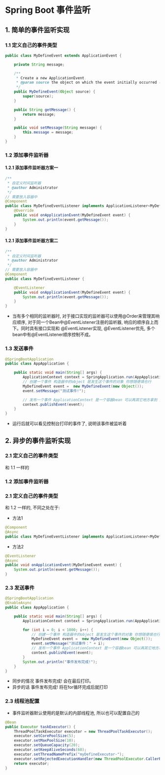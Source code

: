 # Spring Boot 事件监听
## 1. 简单的事件监听实现
### 1.1 定义自己的事件类型
```java
public class MyDefineEvent extends ApplicationEvent {

    private String message;

    /**
     * Create a new ApplicationEvent.
     * @param source the object on which the event initially occurred (never {@code null})
     */
    public MyDefineEvent(Object source) {
        super(source);
    }

    public String getMessage() {
        return message;
    }

    public void setMessage(String message) {
        this.message = message;
    }
}
```
### 1.2 添加事件监听器
#### 1.2.1 添加事件监听器方案一
```java
/**
 * 自定义时间监听器
 * @author Administrator
 */
// 需要放入容器中
@Component
public class MyDefineEventListener implements ApplicationListener<MyDefineEvent> {
    @Override
    public void onApplicationEvent(MyDefineEvent event) {
        System.out.println(event.getMessage());
    }
}
```
#### 1.2.1 添加事件监听器方案二
```java
/**
 * 自定义时间监听器
 * @author Administrator
 */
// 需要放入容器中
@Component
public class MyDefineEventListener {

    @EventListener
    public void onApplicationEvent(MyDefineEvent event) {
        System.out.println(event.getMessage());
    }
}
```
* 当有多个相同的监听器时, 对于接口实现的监听器可以使用@Order来管理其响应顺序, 对于同一个Bean中@EventListener注册的监听器, 响应的顺序自上而下。同时具有接口实现和 @EventListener实现, @EventListener优先, 多个bean中有@EventListener顺序控制不成。
### 1.3 发送事件
```java
@SpringBootApplication
public class AppApplication {

    public static void main(String[] args) {
        ApplicationContext context = SpringApplication.run(AppApplication.class);
        // 创建一个事件 构造器中的object 是发生这个事件的对象 你想随便填也行
        MyDefineEvent event =  new MyDefineEvent(new Object());
        event.setMessage("测试事件!");

        // 发布一个事件 ApplicationContext 是一个容器bean 可以再其它地方拿到 用它发布事件即可
        context.publishEvent(event);
    }
}
```
* 运行后就可以看见控制台打印的事件了, 说明该事件被监听着

## 2. 异步的事件监听实现
### 2.1 定义自己的事件类型
和 1.1 一样的
### 1.2 添加事件监听器
### 2.1 定义自己的事件类型
和 1.2 一样的, 不同之处在于:
* 方法1
```java
@Component
@Async
public class MyDefineEventListener implements ApplicationListener<MyDefineEvent>
```
* 方法2
```java
@EventListener
@Async
public void onApplicationEvent(MyDefineEvent event) {
    System.out.println(event.getMessage());
}
```

### 2.3 发送事件
```java
@SpringBootApplication
@EnableAsync
public class AppApplication {

    public static void main(String[] args) {
        ApplicationContext context = SpringApplication.run(AppApplication.class);

        for (int i = 0; i < 1000; i++) {
            // 创建一个事件 构造器中的object 是发生这个事件的对象 你想随便填也行
            MyDefineEvent event =  new MyDefineEvent(new Object());
            event.setMessage("测试事件：" + i);
            // 发布一个事件 ApplicationContext 是一个容器bean 可以再其它地方拿到 用它发布事件即可
            context.publishEvent(event);
        }
        System.out.println("事件发布完成!");
    }
}
```
* 同步的情况 事件发布完成! 会在最后打印。
* 异步的话 事件发布完成! 将在for循环完成后就打印
### 2.3 线程池配置
* 事件监听器默认使用的是默认的内部线程池, 所以也可以配置自己的
```java
@Bean
public Executor taskExecutor() {
    ThreadPoolTaskExecutor executor = new ThreadPoolTaskExecutor();
    executor.setCorePoolSize(5);
    executor.setMaxPoolSize(10);
    executor.setQueueCapacity(20);
    executor.setKeepAliveSeconds(60);
    executor.setThreadNamePrefix("myDefineExecutor-");
    executor.setRejectedExecutionHandler(new ThreadPoolExecutor.CallerRunsPolicy());
    return executor;
}
```